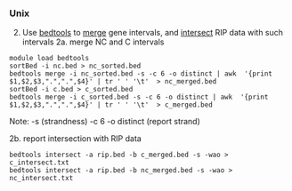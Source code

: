 ### Unix

2. Use [bedtools](https://bedtools.readthedocs.io/en/latest/) to [merge](https://bedtools.readthedocs.io/en/latest/content/tools/merge.html) gene intervals, and [intersect](https://bedtools.readthedocs.io/en/latest/content/tools/intersect.html) RIP data with such intervals
2a. merge NC and C intervals
```
module load bedtools
sortBed -i nc.bed > nc_sorted.bed
bedtools merge -i nc_sorted.bed -s -c 6 -o distinct | awk  '{print $1,$2,$3,".",".",$4}' | tr ' ' '\t'  > nc_merged.bed
sortBed -i c.bed > c_sorted.bed
bedtools merge -i c_sorted.bed -s -c 6 -o distinct | awk  '{print $1,$2,$3,".",".",$4}' | tr ' ' '\t'  > c_merged.bed
```
Note:
	-s (strandness) 
	-c 6 -o distinct (report strand)

2b. report intersection with RIP data
```
bedtools intersect -a rip.bed -b c_merged.bed -s -wao > c_intersect.txt
bedtools intersect -a rip.bed -b nc_merged.bed -s -wao > nc_intersect.txt
```
